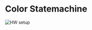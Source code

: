 # Color Statemachine
![HW setup](http://www.plantuml.com/plantuml/proxy?cache=no&src=https://raw.githubusercontent.com/Rosi2143/public_files/main/mp3_color_statemachine.imul)
